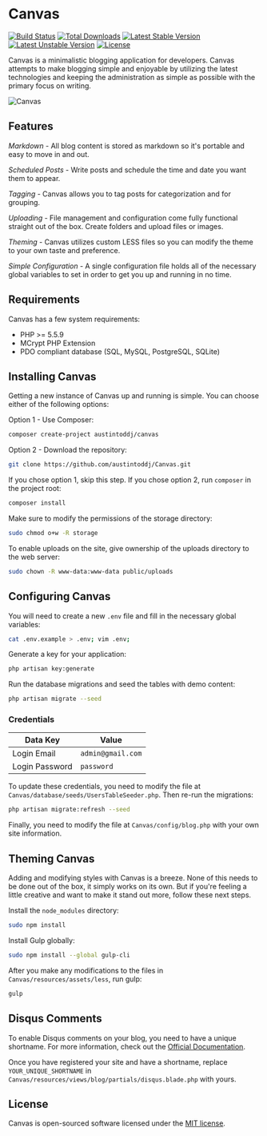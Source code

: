 # Canvas

[![Build Status](https://travis-ci.org/austintoddj/Canvas.svg?branch=master)](https://travis-ci.org/austintoddj/Canvas)
[![Total Downloads](https://poser.pugx.org/austintoddj/canvas/downloads)](https://packagist.org/packages/austintoddj/canvas)
[![Latest Stable Version](https://poser.pugx.org/austintoddj/canvas/v/stable)](https://packagist.org/packages/austintoddj/canvas)  [![Latest Unstable Version](https://poser.pugx.org/austintoddj/canvas/v/unstable)](https://packagist.org/packages/austintoddj/canvas) [![License](https://poser.pugx.org/austintoddj/canvas/license)](https://packagist.org/packages/austintoddj/canvas)

Canvas is a minimalistic blogging application for developers. Canvas attempts to make blogging simple and enjoyable by utilizing the latest technologies and keeping the administration as simple as possible with the primary focus on writing.

![Canvas](https://raw.githubusercontent.com/austintoddj/Canvas/master/public/images/canvas-readme.png)

## Features

*Markdown* - All blog content is stored as markdown so it's portable and easy to move in and out.

*Scheduled Posts* - Write posts and schedule the time and date you want them to appear.

*Tagging* - Canvas allows you to tag posts for categorization and for grouping.

*Uploading* - File management and configuration come fully functional straight out of the box. Create folders and upload files or images.

*Theming* - Canvas utilizes custom LESS files so you can modify the theme to your own taste and preference.

*Simple Configuration* - A single configuration file holds all of the necessary global variables to set in order to get you up and running in no time.

## Requirements

Canvas has a few system requirements:

- PHP >= 5.5.9
- MCrypt PHP Extension
- PDO compliant database (SQL, MySQL, PostgreSQL, SQLite)

## Installing Canvas

Getting a new instance of Canvas up and running is simple. You can choose either of the following options:

Option 1 - Use Composer:

```sh
composer create-project austintoddj/canvas
```

Option 2 - Download the repository:

```sh
git clone https://github.com/austintoddj/Canvas.git
```

If you chose option 1, skip this step. If you chose option 2, run `composer` in the project root:

```sh
composer install
```

Make sure to modify the permissions of the storage directory:

```sh
sudo chmod o+w -R storage
```

To enable uploads on the site, give ownership of the uploads directory to the web server:

```sh
sudo chown -R www-data:www-data public/uploads
```

## Configuring Canvas

You will need to create a new `.env` file and fill in the necessary global variables:

```sh
cat .env.example > .env; vim .env;
```

Generate a key for your application:

```sh
php artisan key:generate
```

Run the database migrations and seed the tables with demo content:

```sh
php artisan migrate --seed
```

### Credentials

|Data Key|Value|
|---|---|
|Login Email|`admin@gmail.com`|
|Login Password|`password`|

To update these credentials, you need to modify the file at `Canvas/database/seeds/UsersTableSeeder.php`. Then re-run the migrations:

```sh
php artisan migrate:refresh --seed
```

Finally, you need to modify the file at `Canvas/config/blog.php` with your own site information.

## Theming Canvas

Adding and modifying styles with Canvas is a breeze. None of this needs to be done out of the box, it simply works on its own. But if you're feeling a little creative and want to make it stand out more, follow these next steps.

Install the `node_modules` directory:

```sh
sudo npm install
```

Install Gulp globally:

```sh
sudo npm install --global gulp-cli
```

After you make any modifications to the files in `Canvas/resources/assets/less`, run gulp:

```sh
gulp
```

## Disqus Comments

To enable Disqus comments on your blog, you need to have a unique shortname. For more information, check out the [Official Documentation](https://help.disqus.com/customer/portal/articles/466208-what-s-a-shortname-).

Once you have registered your site and have a shortname, replace `YOUR_UNIQUE_SHORTNAME` in `Canvas/resources/views/blog/partials/disqus.blade.php` with yours.

## License

Canvas is open-sourced software licensed under the [MIT license](https://opensource.org/licenses/MIT).

